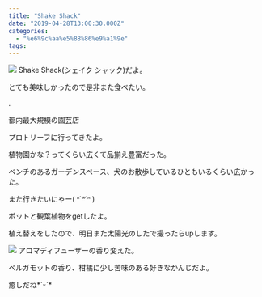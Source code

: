 ```yaml
---
title: "Shake Shack"
date: "2019-04-28T13:00:30.000Z"
categories: 
  - "%e6%9c%aa%e5%88%86%e9%a1%9e"
tags: 
---
```


![](/images/2019-04-28-16-35-046123754054594857800.jpg) Shake Shack(シェイク シャック)だよ。

とても美味しかったので是非また食べたい。

.

都内最大規模の園芸店

プロトリーフに行ってきたよ。

植物園かな？ってくらい広くて品揃え豊富だった。

ベンチのあるガーデンスペース、犬のお散歩しているひともいるくらい広かった。

また行きたいにゃー( ᐢ˙꒳˙ᐢ )

ポットと観葉植物をgetしたよ。

植え替えをしたので、明日また太陽光のしたで撮ったらupします。

![](/images/2019-04-28-21-25-007270556322615057804.jpg) アロマディフューザーの香り変えた。

ベルガモットの香り、柑橘に少し苦味のある好きなかんじだよ。

癒しだね\*ˊᵕˋ\*
